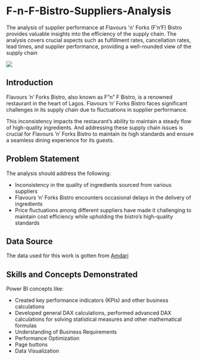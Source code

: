 # F-n-F-Bistro-Suppliers-Analysis
The analysis of supplier performance at Flavours 'n' Forks (F’n’F) Bistro provides valuable insights into the efficiency of the supply chain. The analysis covers crucial aspects such as fulfillment rates, cancellation rates, lead times, and supplier performance, providing a well-rounded view of the supply chain

![](dataanalytics.avif)

## Introduction
Flavours ’n’ Forks Bistro, also known as F”n” F Bistro, is a renowned restaurant in the heart of Lagos. Flavours ’n’ Forks Bistro faces significant challenges in its supply chain due to fluctuations in supplier performance.

This inconsistency impacts the restaurant’s ability to maintain a steady flow of high-quality ingredients. And addressing these supply chain issues is crucial for Flavours ’n’ Forks Bistro to maintain its high standards and ensure a seamless dining experience for its guests.


## Problem Statement
The analysis should address the following:
* Inconsistency in the quality of ingredients sourced from various suppliers
* Flavours ’n’ Forks Bistro encounters occasional delays in the delivery of ingredients
* Price fluctuations among different suppliers have made it challenging to maintain cost efficiency while upholding the bistro’s high-quality standards

## Data Source
The data used for this work is gotten from [Amdari](https://www.amdari.io)

## Skills and Concepts Demonstrated
Power BI concepts like:
*	Created key performance indicators (KPIs) and other business calculations
*	Developed general DAX calculations, performed advanced DAX calculations for solving statistical measures and other mathematical formulas
*	Understanding of Business Requirements
*	Performance Optimization
*	Page buttons
*	Data Visualization














